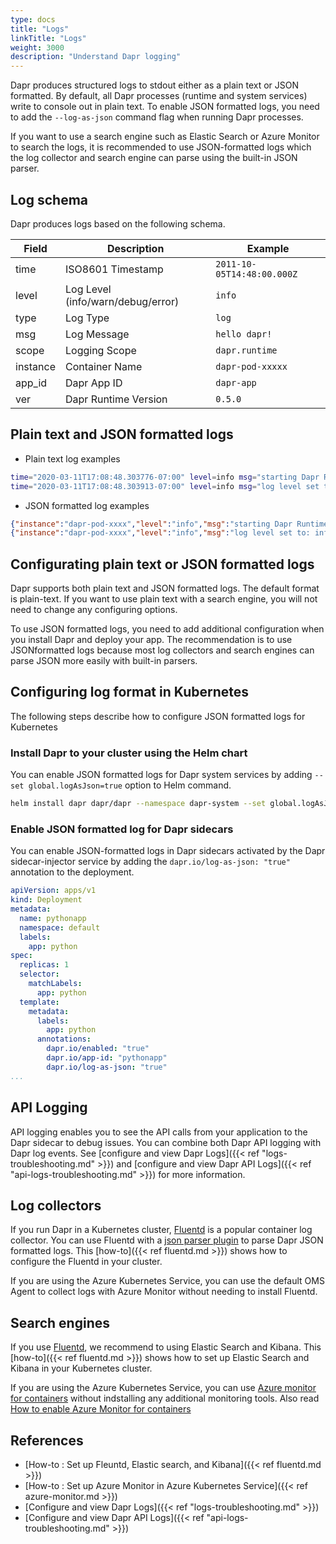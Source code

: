 ```yaml
---
type: docs
title: "Logs"
linkTitle: "Logs"
weight: 3000
description: "Understand Dapr logging"
---
```


Dapr produces structured logs to stdout either as a plain text or JSON formatted. By default, all Dapr processes (runtime and system services) write to console out in plain text. To enable JSON formatted logs, you need to add the `--log-as-json` command flag when running Dapr processes.

If you want to use a search engine such as Elastic Search or Azure Monitor to search the logs, it is recommended to use JSON-formatted logs which the log collector and search engine can parse using the built-in JSON parser.

## Log schema

Dapr produces logs based on the following schema.

| Field | Description       | Example |
|-------|-------------------|---------|
| time  | ISO8601 Timestamp | `2011-10-05T14:48:00.000Z` |
| level | Log Level (info/warn/debug/error) | `info` |
| type  | Log Type | `log` |
| msg   | Log Message | `hello dapr!` |
| scope | Logging Scope | `dapr.runtime` |
| instance | Container Name | `dapr-pod-xxxxx` |
| app_id | Dapr App ID | `dapr-app` |
| ver | Dapr Runtime Version | `0.5.0` |

## Plain text and JSON formatted logs

* Plain text log examples
```bash
time="2020-03-11T17:08:48.303776-07:00" level=info msg="starting Dapr Runtime -- version 0.5.0-rc.3 -- commit v0.3.0-rc.0-155-g5dfcf2e" instance=dapr-pod-xxxx scope=dapr.runtime type=log ver=0.5.0-rc.3
time="2020-03-11T17:08:48.303913-07:00" level=info msg="log level set to: info" instance=dapr-pod-xxxx scope=dapr.runtime type=log ver=0.5.0-rc.3
```

* JSON formatted log examples
```json
{"instance":"dapr-pod-xxxx","level":"info","msg":"starting Dapr Runtime -- version 0.5.0-rc.3 -- commit v0.3.0-rc.0-155-g5dfcf2e","scope":"dapr.runtime","time":"2020-03-11T17:09:45.788005Z","type":"log","ver":"0.5.0-rc.3"}
{"instance":"dapr-pod-xxxx","level":"info","msg":"log level set to: info","scope":"dapr.runtime","time":"2020-03-11T17:09:45.788075Z","type":"log","ver":"0.5.0-rc.3"}
```

## Configurating plain text or JSON formatted logs

Dapr supports both plain text and JSON formatted logs. The default format is plain-text. If you want to use plain text with a search engine, you will not need to change any configuring options.

To use JSON formatted logs, you need to add additional configuration  when you install Dapr and deploy your app. The recommendation is to use JSONformatted logs because most log collectors and search engines can parse JSON more easily with built-in parsers.

## Configuring log format in Kubernetes
The following steps describe how to configure JSON formatted logs for Kubernetes

### Install Dapr to your cluster using the Helm chart

You can enable JSON formatted logs for Dapr system services by adding `--set global.logAsJson=true` option to Helm command.

```bash
helm install dapr dapr/dapr --namespace dapr-system --set global.logAsJson=true
```

### Enable JSON formatted log for Dapr sidecars

You can enable JSON-formatted logs in Dapr sidecars activated by the Dapr sidecar-injector service by adding the `dapr.io/log-as-json: "true"` annotation to the deployment.

```yaml
apiVersion: apps/v1
kind: Deployment
metadata:
  name: pythonapp
  namespace: default
  labels:
    app: python
spec:
  replicas: 1
  selector:
    matchLabels:
      app: python
  template:
    metadata:
      labels:
        app: python
      annotations:
        dapr.io/enabled: "true"
        dapr.io/app-id: "pythonapp"
        dapr.io/log-as-json: "true"
...
```

## API Logging

API logging enables you to see the API calls from your application to the Dapr sidecar to debug issues. You can combine both Dapr API logging with Dapr log events. See [configure and view Dapr Logs]({{< ref "logs-troubleshooting.md" >}}) and [configure and view Dapr API Logs]({{< ref "api-logs-troubleshooting.md" >}}) for more information.

## Log collectors

If you run Dapr in a Kubernetes cluster, [Fluentd](https://www.fluentd.org/) is a popular container log collector. You can use Fluentd with a [json parser plugin](https://docs.fluentd.org/parser/json) to parse Dapr JSON formatted logs. This [how-to]({{< ref fluentd.md >}}) shows how to configure the Fluentd in your cluster.

If you are using the Azure Kubernetes Service, you can use the default OMS Agent to collect logs with Azure Monitor without needing to install Fluentd.

## Search engines

If you use [Fluentd](https://www.fluentd.org/), we recommend to using Elastic Search and Kibana. This [how-to]({{< ref fluentd.md >}}) shows how to set up Elastic Search and Kibana in your Kubernetes cluster.

If you are using the Azure Kubernetes Service, you can use [Azure monitor for containers](https://docs.microsoft.com/azure/azure-monitor/insights/container-insights-overview) without indstalling any additional monitoring tools. Also read [How to enable Azure Monitor for containers](https://docs.microsoft.com/azure/azure-monitor/insights/container-insights-onboard)

## References

- [How-to : Set up Fleuntd, Elastic search, and Kibana]({{< ref fluentd.md >}})
- [How-to : Set up Azure Monitor in Azure Kubernetes Service]({{< ref azure-monitor.md >}})
- [Configure and view Dapr Logs]({{< ref "logs-troubleshooting.md" >}})
- [Configure and view Dapr API Logs]({{< ref "api-logs-troubleshooting.md" >}})
